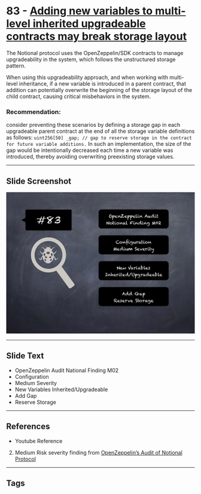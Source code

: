
# 83 - [Adding new variables to multi-level inherited upgradeable contracts may break storage layout](./Adding%20new%20variables%20to%20multi-level%20inherited%20upgradeable%20contracts%20may%20break%20storage%20layout.md)

The Notional protocol uses the OpenZeppelin/SDK contracts to manage upgradeability in the system, which follows the unstructured storage pattern. 

When using this upgradeability approach, and when working with multi-level inheritance, if a new variable is introduced in a parent contract, that addition can potentially overwrite the beginning of the storage layout of the child contract, causing critical misbehaviors in the system.

### Recommendation:
consider preventing these scenarios by defining a storage gap in each upgradeable parent contract at the end of all the storage variable definitions as follows: `uint256[50] _gap; // gap to reserve storage in the contract for future variable additions.` In such an implementation, the size of the gap would be intentionally decreased each time a new variable was introduced, thereby avoiding overwriting preexisting storage values.
___
## Slide Screenshot
![083.png](../../images/7.%20Audit%20Findings%20101/083.png)
___
## Slide Text
- OpenZeppelin Audit National Finding M02
- Configuration
- Medium Severity
- New Variables Inherited/Upgradeable
- Add Gap
- Reserve Storage
___
## References
- Youtube Reference
2. Medium Risk severity finding from [OpenZeppelin’s Audit of Notional Protocol](https://blog.openzeppelin.com/notional-audit/)
___
## Tags
